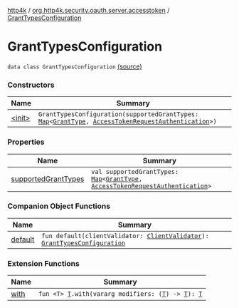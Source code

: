 [http4k](../../index.md) / [org.http4k.security.oauth.server.accesstoken](../index.md) / [GrantTypesConfiguration](./index.md)

# GrantTypesConfiguration

`data class GrantTypesConfiguration` [(source)](https://github.com/http4k/http4k/blob/master/http4k-security-oauth/src/main/kotlin/org/http4k/security/oauth/server/accesstoken/GrantConfiguration.kt#L10)

### Constructors

| Name | Summary |
|---|---|
| [&lt;init&gt;](-init-.md) | `GrantTypesConfiguration(supportedGrantTypes: `[`Map`](https://kotlinlang.org/api/latest/jvm/stdlib/kotlin.collections/-map/index.html)`<`[`GrantType`](../-grant-type/index.md)`, `[`AccessTokenRequestAuthentication`](../-access-token-request-authentication/index.md)`>)` |

### Properties

| Name | Summary |
|---|---|
| [supportedGrantTypes](supported-grant-types.md) | `val supportedGrantTypes: `[`Map`](https://kotlinlang.org/api/latest/jvm/stdlib/kotlin.collections/-map/index.html)`<`[`GrantType`](../-grant-type/index.md)`, `[`AccessTokenRequestAuthentication`](../-access-token-request-authentication/index.md)`>` |

### Companion Object Functions

| Name | Summary |
|---|---|
| [default](default.md) | `fun default(clientValidator: `[`ClientValidator`](../../org.http4k.security.oauth.server/-client-validator/index.md)`): `[`GrantTypesConfiguration`](./index.md) |

### Extension Functions

| Name | Summary |
|---|---|
| [with](../../org.http4k.core/with.md) | `fun <T> `[`T`](../../org.http4k.core/with.md#T)`.with(vararg modifiers: (`[`T`](../../org.http4k.core/with.md#T)`) -> `[`T`](../../org.http4k.core/with.md#T)`): `[`T`](../../org.http4k.core/with.md#T) |
